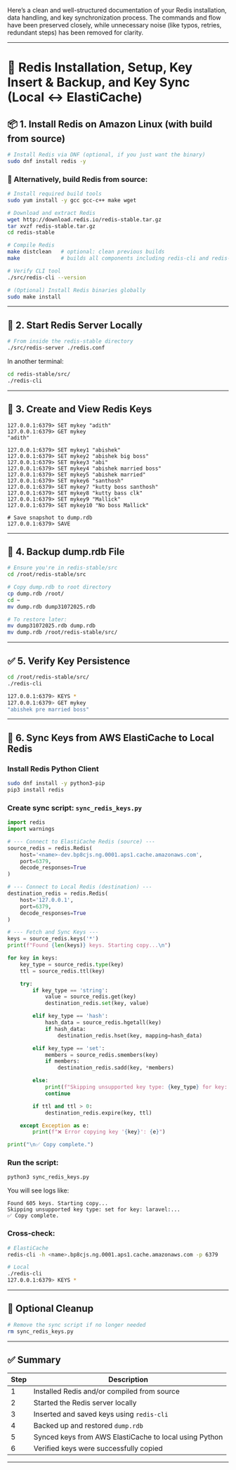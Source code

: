 Here’s a clean and well-structured documentation of your Redis installation, data handling, and key synchronization process. The commands and flow have been preserved closely, while unnecessary noise (like typos, retries, redundant steps) has been removed for clarity.

---

# 📘 Redis Installation, Setup, Key Insert & Backup, and Key Sync (Local ↔ ElastiCache)

## 📦 1. Install Redis on Amazon Linux (with build from source)

```bash
# Install Redis via DNF (optional, if you just want the binary)
sudo dnf install redis -y
```

### 🔧 Alternatively, build Redis from source:

```bash
# Install required build tools
sudo yum install -y gcc gcc-c++ make wget

# Download and extract Redis
wget http://download.redis.io/redis-stable.tar.gz
tar xvzf redis-stable.tar.gz
cd redis-stable

# Compile Redis
make distclean   # optional: clean previous builds
make             # builds all components including redis-cli and redis-server

# Verify CLI tool
./src/redis-cli --version

# (Optional) Install Redis binaries globally
sudo make install
```

---

## 🚀 2. Start Redis Server Locally

```bash
# From inside the redis-stable directory
./src/redis-server ./redis.conf
```

In another terminal:

```bash
cd redis-stable/src/
./redis-cli
```

---

## 📝 3. Create and View Redis Keys

```redis
127.0.0.1:6379> SET mykey "adith"
127.0.0.1:6379> GET mykey
"adith"

127.0.0.1:6379> SET mykey1 "abishek"
127.0.0.1:6379> SET mykey2 "abishek big boss"
127.0.0.1:6379> SET mykey3 "abi"
127.0.0.1:6379> SET mykey4 "abishek married boss"
127.0.0.1:6379> SET mykey5 "abishek married"
127.0.0.1:6379> SET mykey6 "santhosh"
127.0.0.1:6379> SET mykey7 "kutty boss santhosh"
127.0.0.1:6379> SET mykey8 "kutty bass clk"
127.0.0.1:6379> SET mykey9 "Mallick"
127.0.0.1:6379> SET mykey10 "No boss Mallick"

# Save snapshot to dump.rdb
127.0.0.1:6379> SAVE
```

---

## 💾 4. Backup dump.rdb File

```bash
# Ensure you're in redis-stable/src
cd /root/redis-stable/src

# Copy dump.rdb to root directory
cp dump.rdb /root/
cd ~
mv dump.rdb dump31072025.rdb

# To restore later:
mv dump31072025.rdb dump.rdb
mv dump.rdb /root/redis-stable/src/
```

---

## ✅ 5. Verify Key Persistence

```bash
cd /root/redis-stable/src/
./redis-cli

127.0.0.1:6379> KEYS *
127.0.0.1:6379> GET mykey
"abishek pre married boss"
```

---

## 🔁 6. Sync Keys from AWS ElastiCache to Local Redis

### Install Redis Python Client

```bash
sudo dnf install -y python3-pip
pip3 install redis
```

### Create sync script: `sync_redis_keys.py`

```python
import redis
import warnings

# --- Connect to ElastiCache Redis (source) ---
source_redis = redis.Redis(
    host='<name>-dev.bp8cjs.ng.0001.aps1.cache.amazonaws.com',
    port=6379,
    decode_responses=True
)

# --- Connect to Local Redis (destination) ---
destination_redis = redis.Redis(
    host='127.0.0.1',
    port=6379,
    decode_responses=True
)

# --- Fetch and Sync Keys ---
keys = source_redis.keys('*')
print(f"Found {len(keys)} keys. Starting copy...\n")

for key in keys:
    key_type = source_redis.type(key)
    ttl = source_redis.ttl(key)

    try:
        if key_type == 'string':
            value = source_redis.get(key)
            destination_redis.set(key, value)

        elif key_type == 'hash':
            hash_data = source_redis.hgetall(key)
            if hash_data:
                destination_redis.hset(key, mapping=hash_data)

        elif key_type == 'set':
            members = source_redis.smembers(key)
            if members:
                destination_redis.sadd(key, *members)

        else:
            print(f"Skipping unsupported key type: {key_type} for key: {key}")
            continue

        if ttl and ttl > 0:
            destination_redis.expire(key, ttl)

    except Exception as e:
        print(f"❌ Error copying key '{key}': {e}")

print("\n✅ Copy complete.")
```

### Run the script:

```bash
python3 sync_redis_keys.py
```

You will see logs like:

```
Found 605 keys. Starting copy...
Skipping unsupported key type: set for key: laravel:...
✅ Copy complete.
```

### Cross-check:

```bash
# ElastiCache
redis-cli -h <name>.bp8cjs.ng.0001.aps1.cache.amazonaws.com -p 6379

# Local
./redis-cli
127.0.0.1:6379> KEYS *
```

---

## 🧹 Optional Cleanup

```bash
# Remove the sync script if no longer needed
rm sync_redis_keys.py
```

---

## ✅ Summary

| Step | Description                                            |
| ---- | ------------------------------------------------------ |
| 1    | Installed Redis and/or compiled from source            |
| 2    | Started the Redis server locally                       |
| 3    | Inserted and saved keys using `redis-cli`              |
| 4    | Backed up and restored `dump.rdb`                      |
| 5    | Synced keys from AWS ElastiCache to local using Python |
| 6    | Verified keys were successfully copied                 |

---
